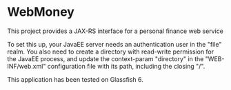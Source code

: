 # WebMoney

This project provides a JAX-RS interface for a personal finance web service

To set this up, your JavaEE server needs an authentication user in the "file" realm.
You also need to create a directory with read-write permission for the JavaEE process, and update the context-param "directory" in the "WEB-INF/web.xml" configuration file with its path, including the closing "/".

This application has been tested on Glassfish 6.